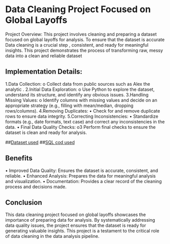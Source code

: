 # Data Cleaning Project Focused on Global Layoffs
Project Overview: This project involves cleaning and preparing a dataset focused on global layoffs for analysis. To ensure that the dataset is accurate Data cleaning is a crucial step , consistent, and ready for meaningful insights. This project demonstrates the process of transforming raw, messy data into a clean and reliable dataset
## Implementation Details:
1.Data Collection:
o	Collect data from public sources such as Alex the analytic .
2.Initial Data Exploration:
o	Use Python to explore the dataset, understand its structure, and identify any obvious issues.
3.Handling Missing Values:
o	Identify columns with missing values and decide on an appropriate strategy (e.g., filling with mean/median, dropping rows/columns).
4.Removing Duplicates:
•	Check for and remove duplicate rows to ensure data integrity.
5.Correcting Inconsistencies:
•	Standardize formats (e.g., date formats, text case) and correct any inconsistencies in the data.
•	Final Data Quality Checks:
o3	Perform final checks to ensure the dataset is clean and ready for analysis.

##<a href="https://github.com/LUJAINALALAWI/MySQL/blob/main/README.md">Dataset used</a>
##<a href="https://github.com/LUJAINALALAWI/MySQL/blob/main/MYSQL-DTA.CLEINING.sql">SQL cod used</a>


## Benefits
•	Improved Data Quality: Ensures the dataset is accurate, consistent, and reliable.
•	Enhanced Analysis: Prepares the data for meaningful analysis and visualization.
•	Documentation: Provides a clear record of the cleaning process and decisions made.
## Conclusion
This data cleaning project focused on global layoffs showcases the importance of preparing data for analysis. By systematically addressing data quality issues, the project ensures that the dataset is ready for generating valuable insights. This project is a testament to the critical role of data cleaning in the data analysis pipeline.


































































